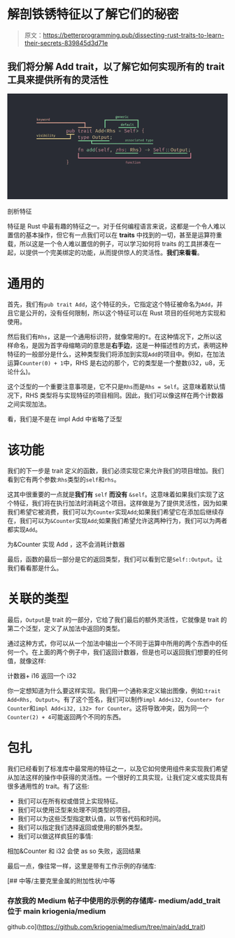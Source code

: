 # 解剖铁锈特征以了解它们的秘密

> 原文：<https://betterprogramming.pub/dissecting-rust-traits-to-learn-their-secrets-839845d3d71e>

## 我们将分解 Add trait，以了解它如何实现所有的 trait 工具来提供所有的灵活性

![](img/d3e936c8cce6eca95659462366b20d0e.png)

剖析特征

特征是 Rust 中最有趣的特征之一。对于任何编程语言来说，这都是一个令人难以置信的基本操作，但它有一点我们可以在 **traits** 中找到的一切，甚至是运算符重载，所以这是一个令人难以置信的例子，可以学习如何将 traits 的工具拼凑在一起，以提供一个完美绑定的功能，从而提供惊人的灵活性。**我们来看看**。

# 通用的

首先，我们有`pub trait Add`，这个特征的头，它指定这个特征被命名为`Add`，并且它是公开的，没有任何限制，所以这个特征可以在 Rust 项目的任何地方实现和使用。

然后我们有`Rhs`，这是一个通用标识符，就像常用的`T`。在这种情况下，之所以这样命名，是因为首字母缩略词的意思是**右手边**，这是一种描述性的方式，表明这种特征的一般部分是什么，这种类型我们将添加到实现`Add`的项目中。例如，在加法运算`Counter(0) + 1`中，RHS 是右边的那个，它的类型是一个整数(i32，u8，无论什么)。

这个泛型的一个重要注意事项是，它不只是`Rhs`而是`Rhs = Self`。这意味着默认情况下，RHS 类型将与实现特征的项目相同。因此，我们可以像这样在两个计数器之间实现加法。

看，我们是不是在 impl Add 中省略了泛型

# 该功能

我们的下一步是 trait 定义的函数，我们必须实现它来允许我们的项目增加。我们看到它有两个参数:`Rhs`类型的`self`和`rhs`。

这其中很重要的一点就是**我们有** `self` **而没有** `&self`。这意味着如果我们实现了这个特征，我们将在执行加法时消耗这个项目。这样做是为了提供灵活性，因为如果我们希望它被消费，我们可以为`Counter`实现`Add`;如果我们希望它在添加后继续存在，我们可以为`&Counter`实现`Add`;如果我们希望允许这两种行为，我们可以为两者都实现`Add`。

为&Counter 实现 Add <self>，这不会消耗计数器</self>

最后，函数的最后一部分是它的返回类型，我们可以看到它是`Self::Output`。让我们看看那是什么。

# 关联的类型

最后，`Output`是 trait 的一部分，它给了我们最后的额外灵活性，它就像是 trait 的第二个泛型，定义了从加法中返回的类型。

通过这种方式，你可以从一个加法中输出一个不同于运算中所用的两个东西中的任何一个。在上面的两个例子中，我们返回计数器，但是也可以返回我们想要的任何值，就像这样:

计数器+ i16 返回一个 i32

你一定想知道为什么要这样实现。我们用一个通称来定义输出图像，例如:`trait Add<Rhs, Output>`。有了这个签名，我们可以制作`impl Add<i32, Counter> for Counter`和`impl Add<i32, i32> for Counter`。这将导致冲突，因为同一个`Counter(2) + 4`可能返回两个不同的东西。

# 包扎

我们已经看到了标准库中最常用的特征之一，以及它如何使用组件来实现我们希望从加法这样的操作中获得的灵活性。一个很好的工具实现，让我们定义或实现具有很多通用性的 trait。有了这些:

*   我们可以在所有权或借贷上实现特征。
*   我们可以使用泛型来处理不同类型的项目。
*   我们可以为这些泛型指定默认值，以节省代码和时间。
*   我们可以指定我们选择返回或使用的额外类型。
*   我们可以做这样疯狂的事情:

相加&Counter 和 i32 会使 as so 失败，返回结果

最后一点，像往常一样，这里是带有工作示例的存储库:

[](https://github.com/kriogenia/medium/tree/main/add_trait) [## 中等/主要克里金属的附加性状/中等

### 存放我的 Medium 帖子中使用的示例的存储库- medium/add_trait 位于 main kriogenia/medium

github.co](https://github.com/kriogenia/medium/tree/main/add_trait)
